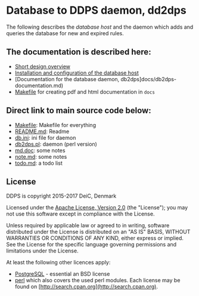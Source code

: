 
# Database to DDPS daemon, dd2dps

The following describes the _database host_ and the daemon which adds and
queries the database for new and expired rules.

## The documentation is described here:

  - [Short design overview](docs/ddps-design-short.md)
  - [Installation and configuration of the database host](docs/ddps-database-server-installation.md)
  - [Documentation for the database daemon, db2dps]docs/db2dps-documentation.md)
  - [Makefile](docs/Makefile) for creating pdf and html documentation in ``docs``

## Direct link to main source code below:

  - [Makefile](src/Makefile): Makefile for everything
  - [README.md](src/README.md): Readme
  - [db.ini](src/db.ini): ini file for daemon
  - [db2dps.pl](src/db2dps.pl): daemon (perl version)
  - [md.doc](src/md.doc): some notes
  - [note.md](src/note.md): some notes
  - [todo.md](src/todo.md): a todo list

## License

DDPS is copyright 2015-2017 DeiC, Denmark

Licensed under the [Apache License, Version 2.0](http://www.apache.org/licenses/LICENSE-2.0)
(the "License"); you may not use this software except in compliance with the
License.

Unless required by applicable law or agreed to in writing, software distributed
under the License is distributed on an "AS IS" BASIS, WITHOUT WARRANTIES OR
CONDITIONS OF ANY KIND, either express or implied. See the License for the
specific language governing permissions and limitations under the License.

At least the following other licences apply:

  - [PostgreSQL](https://www.postgresql.org/about/licence/) - essential an BSD license
  - [perl](https://dev.perl.org/licenses/) which also covers the used perl modules. Each license
    may be found on [http://search.cpan.org](http://search.cpan.org).

